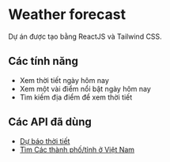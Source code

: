 # Weather forecast

Dự án được tạo bằng ReactJS và Tailwind CSS.

## Các tính năng
- Xem thời tiết ngày hôm nay
- Xem một vài điểm nổi bật ngày hôm nay
- Tìm kiếm địa điểm để xem thời tiết

## Các API đã dùng
- [Dự báo thời tiết](https://www.weatherapi.com/)
- [Tìm Các thành phố/tỉnh ở Việt Nam](https://www.geonames.org/)